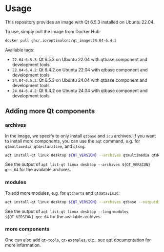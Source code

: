 # Usage

This repository provides an image with Qt 6.5.3 installed on Ubuntu 22.04.

To use, simply pull the image from Docker Hub:

```bash
docker pull ghcr.io/optimalcnc/qt_image:24.04-6.4.2
```

Available tags:
- `22.04-6.5.3`: Qt 6.5.3 on Ubuntu 22.04 with qtbase component and development tools
- `22.04-6.4.2`: Qt 6.4.2 on Ubuntu 22.04 with qtbase component and development tools
- `24.04-6.5.3`: Qt 6.5.3 on Ubuntu 24.04 with qtbase component and development tools
- `24.04-6.4.2`: Qt 6.4.2 on Ubuntu 24.04 with qtbase component and development tools

## Adding more Qt components

### archives
In the image, we specify to only install `qtbase` and `icu` archives.
If you want to install more components, you can use the `aqt` command, e.g. for `qtmultimedia`, `qtdeclarative`, and `qtsvg`:

```bash
aqt install-qt linux desktop ${QT_VERSION} --archives qtmultimedia qtdeclarative qtsvg --outputdir ${QT_HOME}
```

See the output of `apt list-qt linux desktop --archives ${QT_VERSION} gcc_64` for the available archives.

### modules
To add more modules, e.g. for `qtcharts` and `qtdatavis3d`:

```bash
aqt install-qt linux desktop ${QT_VERSION} --archives qtbase --outputdir ${QT_HOME} --modules qtcharts qtdatavis3d
```

See the output of `aqt list-qt linux desktop --long-modules ${QT_VERSION} gcc_64` for the available archives.

### more components

One can also add `qt-tools`, `qt-examples`, etc., see [aqt documentation](https://aqtinstall.readthedocs.io/en/latest/index.html) for more information.
